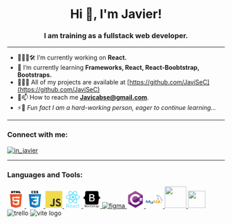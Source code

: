<h1 align="center">Hi 👋, I'm Javier!</h1>
<h3 align="center">I am training as a fullstack web developer.</h3>

---

- 👷🏼‍♂️🛠️ I’m currently working on **React.**
- 🌱 I’m currently learning **Frameworks, React, React-Boobtstrap, Bootstraps.**
- 👨‍💻🫡 All of my projects are available at [https://github.com/JaviSeC](https://github.com/JaviSeC)
- 📨📫 How to reach me **Javicabse@gmail.com**.
- ⚡🧠 *Fun fact I am a hard-working person, eager to continue learning...*

---

<h3 align="left">Connect with me:</h3>

<p align="left">
<a href="[www.linkedin.com/in/javier-serrano-caballero-7806b9283](https://www.linkedin.com/in/javier-serrano-caballero-7806b9283/)" target="blank"><img align="center" src="https://raw.githubusercontent.com/rahuldkjain/github-profile-readme-generator/master/src/images/icons/Social/linked-in-alt.svg" alt="in_javier" height="40" width="50" /></a>
</p>

---

<h3 align="left">Languages and Tools:</h3>

<div>
<a href="https://www.w3.org/html/" target="_blank" rel="noreferrer"> <img src="https://raw.githubusercontent.com/devicons/devicon/master/icons/html5/html5-original-wordmark.svg" alt="html5" width="40" height="40"/> </a> 
<a href="https://www.w3schools.com/css/" target="_blank" rel="noreferrer"> <img src="https://raw.githubusercontent.com/devicons/devicon/master/icons/css3/css3-original-wordmark.svg" alt="css3" width="40" height="40"/> </a>
<a href="https://developer.mozilla.org/en-US/docs/Web/JavaScript" target="_blank" rel="noreferrer"> <img src="https://raw.githubusercontent.com/devicons/devicon/master/icons/javascript/javascript-original.svg" alt="javascript" width="40" height="40"/> </a>
<a href="https://reactjs.org/" target="_blank" rel="noreferrer"> <img src="https://raw.githubusercontent.com/devicons/devicon/master/icons/react/react-original-wordmark.svg" alt="react" width="40" height="40"/> </a>
<a href="https://getbootstrap.com" target="_blank" rel="noreferrer"> <img src="https://raw.githubusercontent.com/devicons/devicon/master/icons/bootstrap/bootstrap-plain-wordmark.svg" alt="bootstrap" width="40" height="40"/> </a>
<a href="https://www.figma.com/" target="_blank" rel="noreferrer"> <img src="https://www.vectorlogo.zone/logos/figma/figma-icon.svg" alt="figma" width="40" height="40"/> </a>
<a href="https://www.w3schools.com/cs/" target="_blank" rel="noreferrer"> <img src="https://raw.githubusercontent.com/devicons/devicon/master/icons/csharp/csharp-original.svg" alt="csharp" width="40" height="40"/> </a> 
<a href="https://www.mysql.com/" target="_blank" rel="noreferrer"> <img src="https://raw.githubusercontent.com/devicons/devicon/master/icons/mysql/mysql-original-wordmark.svg" alt="mysql" width="40" height="40"/> </a> 
<a href="https://code.visualstudio.com/" target="_blank" rel="noreferrer"> <img src="https://www.uc3m.es/sdic/media/sdic/img/mediana/original/im_vs-code---icono/im_vs-code---icono.png" width="50" height="50"> </a>
<a href="https://code.visualstudio.com/" target="_blank" rel="noreferrer"> <img src="https://upload.wikimedia.org/wikipedia/commons/thumb/2/2c/Visual_Studio_Icon_2022.svg/1200px-Visual_Studio_Icon_2022.svg.png" width="40" height="40"> </a>
<img src="https://w7.pngwing.com/pngs/115/721/png-transparent-trello-social-icons-icon.png" alt="trello" width="40" heigth="40"/>
<img src="https://es.vitejs.dev/logo.svg" alt="vite logo" margin="0" width="" height="40"/>
</div>

